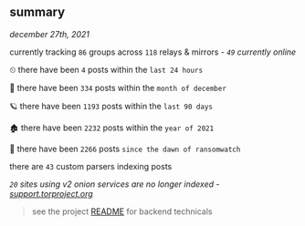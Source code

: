 
## summary
_december 27th, 2021_

currently tracking `86` groups across `118` relays & mirrors - _`49` currently online_

⏲ there have been `4` posts within the `last 24 hours`

🦈 there have been `334` posts within the `month of december`

🪐 there have been `1193` posts within the `last 90 days`

🏚 there have been `2232` posts within the `year of 2021`

🦕 there have been `2266` posts `since the dawn of ransomwatch`

there are `43` custom parsers indexing posts

_`20` sites using v2 onion services are no longer indexed - [support.torproject.org](https://support.torproject.org/onionservices/v2-deprecation/)_

> see the project [README](https://github.com/thetanz/ransomwatch#ransomwatch--) for backend technicals
